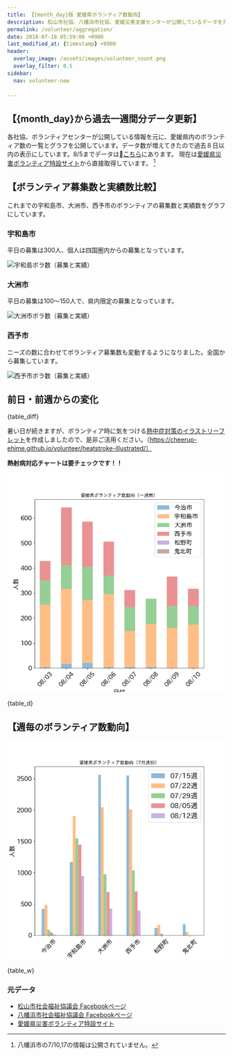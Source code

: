 ```yaml
---
title: 【{month_day}版 愛媛県ボランティア数動向】
description: 松山市社協、八幡浜市社協、愛媛災害支援センターが公開しているデータを元に、ボランティア数のグラフを作成・公開しています。
permalink: /volunteer/aggregation/
date: 2018-07-18 05:59:06 +0900
last_modified_at: {timestamp} +0900
header:
  overlay_image: /assets/images/volunteer_count.png
  overlay_filter: 0.5
sidebar:
  nav: volunteer-new

---
```


## 【{month_day}から過去一週間分データ更新】

各社協、ボランティアセンターが公開している情報を元に、愛媛県内のボランティア数の一覧とグラフを公開しています。データ数が増えてきたので過去８日以内の表示にしています。8/5までデータは[こちら](https://docs.google.com/spreadsheets/d/1h-GFHoNa55P96wu_HNbPk899eN4HZcnu1T9q4eag8Uc/edit#gid=0)にあります。 現在は[愛媛県災害ボランティア特設サイト](https://ehimesvc.jp/)から直接取得しています。 [^1]

## 【ボランティア募集数と実績数比較】

これまでの宇和島市、大洲市、西予市のボランティアの募集数と実績数をグラフにしています。

### 宇和島市

平日の募集は300人、個人は四国圏内からの募集となっています。

 ![宇和島ボラ数（募集と実績）](/assets/images/volunteer_headcount/宇和島市_volunteer_headcount_diff_{dateYMD}.png)

### 大洲市

平日の募集は100〜150人で、県内限定の募集となっています。

 ![大洲市ボラ数（募集と実績）](/assets/images/volunteer_headcount/大洲市_volunteer_headcount_diff_{dateYMD}.png)

### 西予市

ニーズの数に合わせてボランティア募集数も変動するようになりました。全国から募集しています。

 ![西予市ボラ数（募集と実績）](/assets/images/volunteer_headcount/西予市_volunteer_headcount_diff_{dateYMD}.png)

## 前日・前週からの変化

{table_diff}


暑い日が続きますが、ボランティア時に気をつける[熱中症対策のイラストリーフレット](https://cheerup-ehime.github.io/volunteer/heatstroke-illustrated/)を作成しましたので、是非ご活用ください。（https://cheerup-ehime.github.io/volunteer/heatstroke-illustrated/）

**熱射病対応チャートは要チェックです！！**


![愛媛県内ボランティア数（日次）](/assets/images/volunteer_count.png)

[^1]: 八幡浜市の7/10,17の情報は公開されていません。

{table_d}

## 【週毎のボランティア数動向】

![愛媛県内ボランティア数（週次）](/assets/images/volunteer_count_week.png)

{table_w}

### 元データ

- [松山市社会福祉協議会 Facebookページ](https://www.facebook.com/matsuyama.wel/)
- [八幡浜市社会福祉協議会 Facebookページ](https://www.facebook.com/ywthm.syakyo/)
- [愛媛県災害ボランティア特設サイト](https://ehimesvc.jp/)
